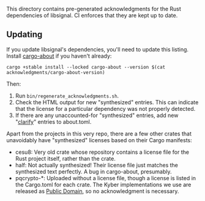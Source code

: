 This directory contains pre-generated acknowledgments for the Rust dependencies of libsignal. CI enforces that they are kept up to date.

## Updating

If you update libsignal's dependencies, you'll need to update this listing. Install [cargo-about][] if you haven't already:

```shell
cargo +stable install --locked cargo-about --version $(cat acknowledgments/cargo-about-version)
```

Then:

1. Run `bin/regenerate_acknowledgments.sh`.
2. Check the HTML output for new "synthesized" entries. This can indicate that the license for a particular dependency was not properly detected.
3. If there are any unaccounted-for "synthesized" entries, add new "[clarify][]" entries to about.toml.

Apart from the projects in this very repo, there are a few other crates that unavoidably have "synthesized" licenses based on their Cargo manifests:

- cesu8: Very old crate whose repository contains a license file for the Rust project itself, rather than the crate.
- half: Not actually synthesized! Their license file just matches the synthesized text perfectly. A bug in cargo-about, presumably.
- pqcrypto-\*: Uploaded without a license file, though a license is listed in the Cargo.toml for each crate. The Kyber implementations we use are released as [Public Domain][kyber], so no acknowledgment is necessary.

[cargo-about]: https://embarkstudios.github.io/cargo-about/
[clarify]: https://embarkstudios.github.io/cargo-about/cli/generate/config.html#the-clarify-field-optional
[kyber]: https://github.com/PQClean/PQClean/blob/round3/crypto_kem/kyber1024/clean/LICENSE
